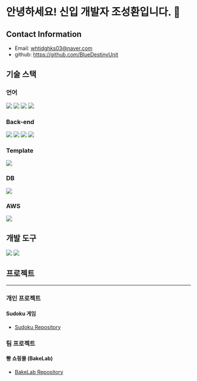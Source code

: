 # 안녕하세요! 신입 개발자 조성환입니다. 👋

## Contact Information
- Email: whtjdghks03@naver.com
- github: https://github.com/BlueDestinyUnit

## 기술 스택
### 언어
<img src="https://img.shields.io/badge/HTML5-E34F26?style=for-the-badge&logo=HTML5&logoColor=white"> <img src="https://img.shields.io/badge/CSS3-1572B6?style=for-the-badge&logo=CSS3&logoColor=white"> <img src="https://img.shields.io/badge/JavaScript-F7DF1E?style=for-the-badge&logo=JavaScript&logoColor=white"> <img src="https://img.shields.io/badge/java-007396?style=for-the-badge&logo=OpenJDK&logoColor=white">

### Back-end
<img src="https://img.shields.io/badge/Spring-6DB33F?style=for-the-badge&logo=Spring&logoColor=white"> <img src="https://img.shields.io/badge/springboot-6DB33F?style=for-the-badge&logo=springboot&logoColor=white"> <img src="https://img.shields.io/badge/Hibernate-59666C?style=for-the-badge&logo=Hibernate&logoColor=white"> <img src="https://img.shields.io/badge/MyBatis-000000?style=for-the-badge&logo=MyBatis&logoColor=white"> 

### Template
<img src="https://img.shields.io/badge/Thymeleaf-005F0F?style=for-the-badge&logo=Thymeleaf&logoColor=white">


### DB
<img src="https://img.shields.io/badge/MySQL-4479A1?style=for-the-badge&logo=MySQL&logoColor=white">

### AWS
<img src="https://img.shields.io/badge/Amazon%20EC2-FF9900?style=for-the-badge&logo=Amazon%20EC2&logoColor=white">



## 개발 도구
<img src="https://img.shields.io/badge/eclipse%20ide-2C2255?style=for-the-badge&logo=eclipseide&logoColor=white"> <img src="https://img.shields.io/badge/intellij%20idea-000000?style=for-the-badge&logo=intellijidea&logoColor=white">


## 프로젝트
***
### 개인 프로젝트
#### Sudoku 게임
- [Sudoku Repository](https://github.com/BlueDestinyUnit/sudoku)

### 팀 프로젝트
#### 빵 쇼핑몰 (BakeLab)
- [BakeLab Repository](https://github.com/BlueDestinyUnit/BakeLab)



<!--
**BlueDestinyUnit/BlueDestinyUnit** is a ✨ _special_ ✨ repository because its `README.md` (this file) appears on your GitHub profile.

Here are some ideas to get you started:

- 🔭 I’m currently working on ...
- 🌱 I’m currently learning ...
- 👯 I’m looking to collaborate on ...
- 🤔 I’m looking for help with ...
- 💬 Ask me about ...
- 📫 How to reach me: ...
- 😄 Pronouns: ...
- ⚡ Fun fact: ...
-->
